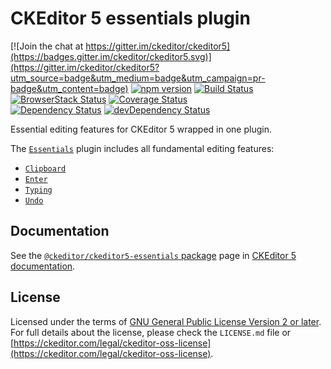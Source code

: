 CKEditor 5 essentials plugin
========================================

[![Join the chat at https://gitter.im/ckeditor/ckeditor5](https://badges.gitter.im/ckeditor/ckeditor5.svg)](https://gitter.im/ckeditor/ckeditor5?utm_source=badge&utm_medium=badge&utm_campaign=pr-badge&utm_content=badge)
[![npm version](https://badge.fury.io/js/%40ckeditor%2Fckeditor5-essentials.svg)](https://www.npmjs.com/package/@ckeditor/ckeditor5-essentials)
[![Build Status](https://travis-ci.org/ckeditor/ckeditor5-essentials.svg?branch=master)](https://travis-ci.org/ckeditor/ckeditor5-essentials)
[![BrowserStack Status](https://automate.browserstack.com/automate/badge.svg?badge_key=d3hvenZqQVZERFQ5d09FWXdyT0ozVXhLaVltRFRjTTUyZGpvQWNmWVhUUT0tLUZqNlJ1YWRUd0RvdEVOaEptM1B2Q0E9PQ==--c9d3dee40b9b4471ff3fb516d9ecf8d09292c7e0)](https://automate.browserstack.com/public-build/d3hvenZqQVZERFQ5d09FWXdyT0ozVXhLaVltRFRjTTUyZGpvQWNmWVhUUT0tLUZqNlJ1YWRUd0RvdEVOaEptM1B2Q0E9PQ==--c9d3dee40b9b4471ff3fb516d9ecf8d09292c7e0)
[![Coverage Status](https://coveralls.io/repos/github/ckeditor/ckeditor5-essentials/badge.svg?branch=master)](https://coveralls.io/github/ckeditor/ckeditor5-essentials?branch=master)
<br>
[![Dependency Status](https://david-dm.org/ckeditor/ckeditor5-essentials/status.svg)](https://david-dm.org/ckeditor/ckeditor5-essentials)
[![devDependency Status](https://david-dm.org/ckeditor/ckeditor5-essentials/dev-status.svg)](https://david-dm.org/ckeditor/ckeditor5-essentials?type=dev)

Essential editing features for CKEditor 5 wrapped in one plugin.

The [`Essentials`](https://ckeditor.com/docs/ckeditor5/latest/api/module_essentials_essentials-Essentials.html) plugin includes all fundamental editing features:

* [`Clipboard`](https://ckeditor.com/docs/ckeditor5/latest/api/module_clipboard_clipboard-Clipboard.html)
* [`Enter`](https://ckeditor.com/docs/ckeditor5/latest/api/module_enter_enter-Enter.html)
* [`Typing`](https://ckeditor.com/docs/ckeditor5/latest/api/module_typing_typing-Typing.html)
* [`Undo`](https://ckeditor.com/docs/ckeditor5/latest/api/module_undo_undo-Undo.html)

## Documentation

See the [`@ckeditor/ckeditor5-essentials` package](https://ckeditor.com/docs/ckeditor5/latest/api/essentials.html) page in [CKEditor 5 documentation](https://ckeditor.com/docs/ckeditor5/latest/).

## License

Licensed under the terms of [GNU General Public License Version 2 or later](http://www.gnu.org/licenses/gpl.html). For full details about the license, please check the `LICENSE.md` file or [https://ckeditor.com/legal/ckeditor-oss-license](https://ckeditor.com/legal/ckeditor-oss-license).
